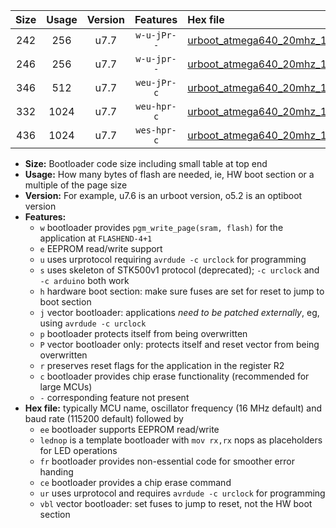 |Size|Usage|Version|Features|Hex file|
|:-:|:-:|:-:|:-:|:--|
|242|256|u7.7|`w-u-jPr--`|[urboot_atmega640_20mhz_115200bps_lednop_ur_vbl.hex](https://raw.githubusercontent.com/stefanrueger/urboot.hex/main/mcus/atmega640/fcpu_20mhz/115200_bps/urboot_atmega640_20mhz_115200bps_lednop_ur_vbl.hex)|
|246|256|u7.7|`w-u-jpr--`|[urboot_atmega640_20mhz_115200bps_lednop_fr_ur_vbl.hex](https://raw.githubusercontent.com/stefanrueger/urboot.hex/main/mcus/atmega640/fcpu_20mhz/115200_bps/urboot_atmega640_20mhz_115200bps_lednop_fr_ur_vbl.hex)|
|346|512|u7.7|`weu-jPr-c`|[urboot_atmega640_20mhz_115200bps_ee_lednop_fr_ce_ur_vbl.hex](https://raw.githubusercontent.com/stefanrueger/urboot.hex/main/mcus/atmega640/fcpu_20mhz/115200_bps/urboot_atmega640_20mhz_115200bps_ee_lednop_fr_ce_ur_vbl.hex)|
|332|1024|u7.7|`weu-hpr-c`|[urboot_atmega640_20mhz_115200bps_ee_lednop_fr_ce_ur.hex](https://raw.githubusercontent.com/stefanrueger/urboot.hex/main/mcus/atmega640/fcpu_20mhz/115200_bps/urboot_atmega640_20mhz_115200bps_ee_lednop_fr_ce_ur.hex)|
|436|1024|u7.7|`wes-hpr-c`|[urboot_atmega640_20mhz_115200bps_ee_lednop_fr_ce.hex](https://raw.githubusercontent.com/stefanrueger/urboot.hex/main/mcus/atmega640/fcpu_20mhz/115200_bps/urboot_atmega640_20mhz_115200bps_ee_lednop_fr_ce.hex)|

- **Size:** Bootloader code size including small table at top end
- **Usage:** How many bytes of flash are needed, ie, HW boot section or a multiple of the page size
- **Version:** For example, u7.6 is an urboot version, o5.2 is an optiboot version
- **Features:**
  + `w` bootloader provides `pgm_write_page(sram, flash)` for the application at `FLASHEND-4+1`
  + `e` EEPROM read/write support
  + `u` uses urprotocol requiring `avrdude -c urclock` for programming
  + `s` uses skeleton of STK500v1 protocol (deprecated); `-c urclock` and `-c arduino` both work
  + `h` hardware boot section: make sure fuses are set for reset to jump to boot section
  + `j` vector bootloader: applications *need to be patched externally*, eg, using `avrdude -c urclock`
  + `p` bootloader protects itself from being overwritten
  + `P` vector bootloader only: protects itself and reset vector from being overwritten
  + `r` preserves reset flags for the application in the register R2
  + `c` bootloader provides chip erase functionality (recommended for large MCUs)
  + `-` corresponding feature not present
- **Hex file:** typically MCU name, oscillator frequency (16 MHz default) and baud rate (115200 default) followed by
  + `ee` bootloader supports EEPROM read/write
  + `lednop` is a template bootloader with `mov rx,rx` nops as placeholders for LED operations
  + `fr` bootloader provides non-essential code for smoother error handing
  + `ce` bootloader provides a chip erase command
  + `ur` uses urprotocol and requires `avrdude -c urclock` for programming
  + `vbl` vector bootloader: set fuses to jump to reset, not the HW boot section
